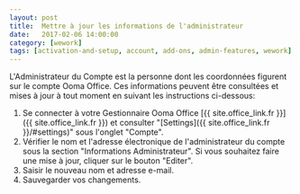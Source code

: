 ```yaml
---
layout: post
title:  Mettre à jour les informations de l'administrateur
date:   2017-02-06 14:00:00
category: [wework]
tags: [activation-and-setup, account, add-ons, admin-features, wework]
---
```


L'Administrateur du Compte est la personne dont les coordonnées figurent sur le compte Ooma Office. Ces informations peuvent être consultées et mises à jour à tout moment en suivant les instructions ci-dessous:

1. Se connecter à votre Gestionnaire Ooma Office [{{ site.office_link.fr }}]({{ site.office_link.fr }}) et consulter "[Settings]({{ site.office_link.fr }}/#settings)" sous l'onglet "Compte".
2. Vérifier le nom et l'adresse électronique de l'administrateur du compte sous la section "Informations Administrateur". Si vous souhaitez faire une mise à jour, cliquer sur le bouton "Editer".
3. Saisir le nouveau nom et adresse e-mail.
4. Sauvegarder vos changements.